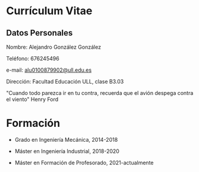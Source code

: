 # Currículum Vitae

## Datos Personales

Nombre: Alejandro González González

Teléfono: 676245496

e-mail: alu0100879902@ull.edu.es

Dirección: Facultad Educación ULL, clase B3.03

"Cuando todo parezca ir en tu contra, recuerda que el avión despega contra el viento"
 Henry Ford

# Formación

* Grado en Ingeniería Mecánica, 2014-2018

* Máster en Ingeniería Industrial, 2018-2020

* Máster en Formación de Profesorado, 2021-actualmente


